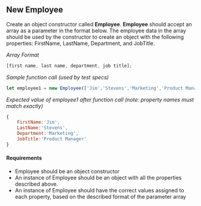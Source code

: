 ## New Employee
Create an object constructor called **Employee**. **Employee** should accept an array as a parameter in the format below. The employee data in the array should be used by the constructor to create an object with the following properties: FirstName, LastName, Department, and JobTitle.

*Array Format*
```javascript
[first name, last name, department, job title];
```

*Sample function call (used by test specs)*
```javascript
let employee1 = new Employee(['Jim','Stevens','Marketing','Product Manager']);
```

*Expected value of employee1 after function call (note: property names must match exactly)*
```javascript
{
    FirstName:'Jim',
    LastName:'Stevens',
    Department:'Marketing',
    JobTitle:'Product Manager'
}
```

#### Requirements
* Employee should be an object constructor
* An instance of Employee should be an object with all the properties described above.
* An instance of Employee should have the correct values assigned to each property, based on the described format of the parameter array